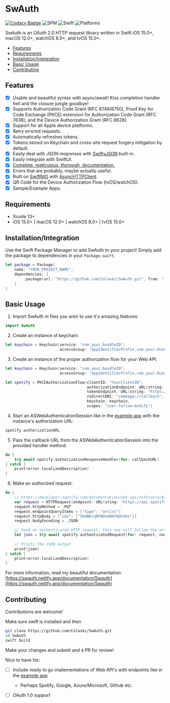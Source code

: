 <!-- omit in toc -->
# SwAuth

[![Codacy Badge](https://api.codacy.com/project/badge/Grade/b38ed7450d054e29a0381ad3c11df264)](https://app.codacy.com/gh/Colaski/SwAuth?utm_source=github.com&utm_medium=referral&utm_content=Colaski/SwAuth&utm_campaign=Badge_Grade_Settings)
![SPM](https://img.shields.io/badge/Swift%20Package%20Manager-Compatible-brightgreen)
![Swift](https://img.shields.io/badge/Swift-5.5-orange)
![Platforms](https://img.shields.io/badge/Platforms-iOS%2015.0%2B%20%7C%20macOS%2012.0%2B%20%7C%20watchOS%208.0%2B%20%7C%20tvOS%2015.0%2B-blue)

SwAuth is an OAuth 2.0 HTTP request library written in Swift iOS 15.0+, macOS 12.0+, watchOS 8.0+, and tvOS 15.0+.

- [Features](#features)
- [Requirements](#requirements)
- [Installation/Integration](#installationintegration)
- [Basic Usage](#basic-usage)
- [Contributing](#contributing)

## Features

- [x] Usable and beautiful syntax with async/await! Kiss completion handler hell and the closure jungle goodbye!
- [x] Supports Authorization Code Grant (RFC 6749/6750), Proof Key for Code Exchange (PKCE) extension for Authorization Code Grant (RFC 7636), and the Device Authorization Grant (RFC 8628).
- [x] Support for all Apple device platforms.
- [x] Retry errored requests.
- [x] Automatically refreshes tokens.
- [x] Tokens stored on Keychain and cross-site request forgery mitigation by default.
- [x] Easily deal with JSON responses with [SwiftyJSON](https://github.com/SwiftyJSON/SwiftyJSON) built-in.
- [x] Easily integrate with SwiftUI.
- [x] [Complete, meticulous, thorough, documentation.](https://swauth.netlify.app/documentation/Swauth)
- [x] Errors that are probably, maybe actually useful.
- [x] Built on [SwiftNIO](https://github.com/apple/swift-nio) with [AsyncHTTPClient](https://github.com/swift-server/async-http-client).
- [x] QR Code for the Device Authorization Flow (tvOS/watchOS).
- [x] Sample/Example Apps.

## Requirements

- Xcode 13+
- iOS 15.0+ | macOS 12.0+ | watchOS 8.0+ | tvOS 15.0+

## Installation/Integration

Use the Swift Package Manager to add SwAuth to your project! Simply add the package to dependencies in your `Package.swift`: 

```swift
let package = Package(
    name: "YOUR_PROJECT_NAME",
    dependencies: [
        .package(url: "https://github.com/Colaski/SwAuth.git", from: "1.0.0"),
    ]
)
```

## Basic Usage

1. Import SwAuth in files you wish to use it's amazing features:
```swift
import SwAuth
```

2. Create an instance of keychain:

```swift
let keychain = Keychain(service: "com.your.bundleID",
                        accessGroup: "appIdentifierPrefix.com.your.bundleID").label("Your App Name")
```

3. Create an instance of the proper authorization flow for your Web API.

```swift
let keychain = Keychain(service: "com.your.bundleID",
                        accessGroup: "appIdentifierPrefix.com.your.bundleID").label("Your App Name")

let spotify = PKCEAuthorizationFlow(clientID: "YourClientID",
                                    authorizationEndpoint: URL(string: "https://accounts.spotify.com/authorize")!,
                                    tokenEndpoint: URL(string: "https://accounts.spotify.com/api/token")!,
                                    redirectURI: "someapp://callback",
                                    keychain: keychain,
                                    scopes: "user-follow-modify")
```

4. Start an ASWebAuthenticationSession like in the [example app](https://github.com/Colaski/SwAuth/blob/main/SwAuthTestApp/SwAuthTestApp/ProviderView.swift#L94) with the instance's authorization URL:

```swift
spotify.authorizationURL
```

5. Pass the callback URL from the ASWebAuthenticationSession into the provided handler method:

```swift
do {
    try await spotify.authorizationResponseHandler(for: callbackURL)
} catch {
    print(error.localizedDescription)
}
```

6. Make an authorized request:

```swift
do {
    // https://developer.spotify.com/documentation/web-api/reference/#/operations/follow-artists-users
    var request = HTTPRequest(endpoint: URL(sting: "https://api.spotify.com/v1/me/following")!)
    request.httpMethod = .PUT
    request.endpointQueryItems = ["type": "artist"]
    request.httpBody = ["ids": ["5K4W6rqBFWDnAN6FQUkS6x"]]
    request.bodyEncoding = .JSON

    // Send an authenticated HTTP request, this one will follow the artist Kanye on Spotify.
    let json = try await spotify.authenticatedRequest(for: request, numberOfRetries: 2).json()
    
    // Prints the JSON output
    print(json)
} catch {
    print(error.localizedDescription)
}
```

For more information, read my beautiful documentation: [https://swauth.netlify.app/documentation/Swauth](https://swauth.netlify.app/documentation/Swauth)

## Contributing

Contributions are welcome!

Make sure swift is installed and then
```bash
git clone https://github.com/Colaski/SwAuth.git
cd SwAuth
swift build
```

Make your changes and submit and a PR for review!

Nice to have list:

- [ ] Include ready to go implementations of Web API's with endpoints like in the [example app](https://github.com/Colaski/SwAuth/blob/main/SwAuthTestApp/SwAuthTestApp/Spotify.swift)
    - Perhaps Spotify, Google, Azure/Microsoft, Github etc.
    
- [ ] OAuth 1.0 support
